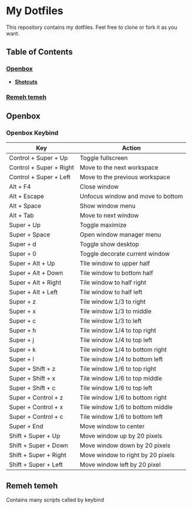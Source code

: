 # My Dotfiles
This repository contains my dotfiles.
Feel free to clone or fork it as you want.

## Table of Contents
### **[Openbox](#openbox)**<br>
- **[Shotcuts](#openbox-keybind)**<br>

### **[Remeh temeh](#remeh-temeh)**<br>

## Openbox
### Openbox Keybind
| Key | Action |
| --- | --- |
| Control + Super + Up | Toggle fullscreen |
| Control + Super + Right | Move to the next workspace |
| Control + Super + Left | Move to the previous workspace |
| Alt + F4 | Close window |
| Alt + Escape | Unfocus window and move to bottom |
| Alt + Space | Show window menu |
| Alt + Tab | Move to next window |
| Super + Up | Toggle maximize |
| Super + Space | Open window manager menu |
| Super + d | Toggle show desktop |
| Super + 0 | Toggle decorate current window |
| Super + Alt + Up | TIle window to upper half |
| Super + Alt + Down | Tile window to bottom half |
| Super + Alt + Right | Tile window to half right |
| Super + Alt + Left | Tile window to half left |
| Super + z | Tile window 1/3 to right |
| Super + x | Tile window 1/3 to middle |
| Super + c | Tile window 1/3 to left |
| Super + h | Tile window 1/4 to top right |
| Super + j | Tile window 1/4 to top left |
| Super + k | Tile window 1/4 to bottom right |
| Super + l | Tile window 1/4 to bottom left |
| Super + Shift + z | Tile window 1/6 to top right |
| Super + Shift + x | Tile window 1/6 to top middle |
| Super + Shift + c | Tile window 1/6 to top left |
| Super + Control + z | Tile window 1/6 to bottom right |
| Super + Control + x | Tile window 1/6 to bottom middle |
| Super + Control + c | Tile window 1/6 to bottom left |
| Super + End | Move window to center |
| Shift + Super + Up | Move window up by 20 pixels |
| Shift + Super + Down | Move window down by 20 pixels |
| Shift + Super + Right | Move window to right by 20 pixels |
| Shift + Super + Left | Move window left by 20 pixel |

## Remeh temeh
Contains many scripts called by keybind